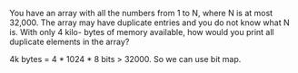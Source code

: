 You have an array with all the numbers from 1 to N, where N is at most 32,000. The array may have duplicate entries and you do not know what N is. With only 4 kilo- bytes of memory available, how would you print all duplicate elements in the array?

4k bytes = 4 * 1024 * 8 bits > 32000. So we can use bit map.